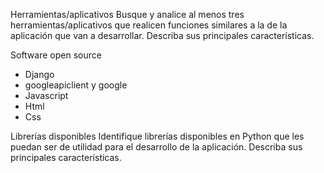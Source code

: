 Herramientas/aplicativos
Busque y analice al menos tres herramientas/aplicativos que realicen funciones similares a la de la aplicación que van a desarrollar. Describa sus principales características.

Software open source

- Django
- googleapiclient y google
- Javascript
- Html
- Css

Librerías disponibles
Identifique librerías disponibles en Python que les puedan ser de utilidad para el desarrollo de la aplicación. Describa sus principales características.
